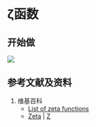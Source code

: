 # ζ函数

## 开始做

![](/images/复数分析/黎曼猜想/ζ函数/1a1.jpg)

## 参考文献及资料

1. 维基百科
	- [List of zeta functions](https://en.wikipedia.org/wiki/List_of_zeta_functions) 
	- [Zeta](https://en.wikipedia.org/wiki/Zeta) | [Ζ](https://en.wikipedia.org/wiki/Ζ) 